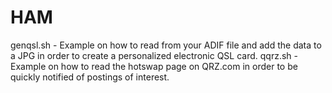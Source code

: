 # HAM
genqsl.sh - Example on how to read from your ADIF file and add the data to a JPG in order to create a personalized electronic QSL card.
qqrz.sh - Example on how to read the hotswap page on QRZ.com in order to be quickly notified of postings of interest.
